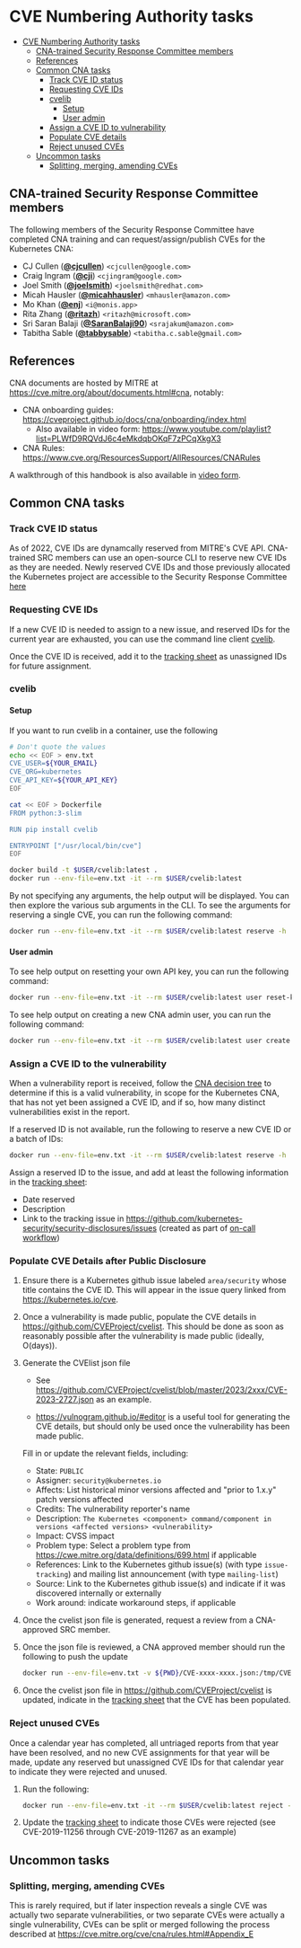 # CVE Numbering Authority tasks

<!-- toc -->
- [CVE Numbering Authority tasks](#cve-numbering-authority-tasks)
  - [CNA-trained Security Response Committee members](#cna-trained-security-response-committee-members)
  - [References](#references)
  - [Common CNA tasks](#common-cna-tasks)
    - [Track CVE ID status](#track-cve-id-status)
    - [Requesting CVE IDs](#requesting-cve-ids)
    - [cvelib](#cvelib)
      - [Setup](#setup)
      - [User admin](#user-admin)
    - [Assign a CVE ID to vulnerability](#assign-a-cve-id-to-vulnerability)
    - [Populate CVE details](#populate-cve-details)
    - [Reject unused CVEs](#reject-unused-cves)
  - [Uncommon tasks](#uncommon-tasks)
    - [Splitting, merging, amending CVEs](#splitting-merging-amending-cves)
<!-- /toc -->

## CNA-trained Security Response Committee members

The following members of the Security Response Committee have completed CNA training and can request/assign/publish CVEs for the Kubernetes CNA:

- CJ Cullen (**[@cjcullen](https://github.com/cjcullen)**) `<cjcullen@google.com>`
- Craig Ingram (**[@cji](https://github.com/cji)**) `<cjingram@google.com>`
- Joel Smith (**[@joelsmith](https://github.com/joelsmith)**) `<joelsmith@redhat.com>`
- Micah Hausler (**[@micahhausler](https://github.com/micahhausler)**) `<mhausler@amazon.com>`
- Mo Khan (**[@enj](https://github.com/enj)**) `<i@monis.app>`
- Rita Zhang (**[@ritazh](https://github.com/ritazh)**) `<ritazh@microsoft.com>`
- Sri Saran Balaji (**[@SaranBalaji90](https://github.com/SaranBalaji90)**) `<srajakum@amazon.com>`
- Tabitha Sable (**[@tabbysable](https://github.com/tabbysable)**) `<tabitha.c.sable@gmail.com>`

## References

CNA documents are hosted by MITRE at https://cve.mitre.org/about/documents.html#cna, notably:

* CNA onboarding guides: https://cveproject.github.io/docs/cna/onboarding/index.html
    * Also available in video form: https://www.youtube.com/playlist?list=PLWfD9RQVdJ6c4eMkdqbOKqF7zPCqXkgX3
* CNA Rules: https://www.cve.org/ResourcesSupport/AllResources/CNARules

A walkthrough of this handbook is also available in [video form](https://youtu.be/pcmAaEP7HD4).

## Common CNA tasks

### Track CVE ID status

As of 2022, CVE IDs are dynamcally reserved from MITRE's CVE API. CNA-trained SRC members can use an open-source CLI to reserve new CVE IDs as they are needed. Newly reserved CVE IDs and those previously allocated the Kubernetes project are accessible to the Security Response Committee [here](https://docs.google.com/spreadsheets/d/178eqxFxShR0I2BeoZ-YUynYnl0fo_0oU0VfmVfBpAQ0/edit)

### Requesting CVE IDs

If a new CVE ID is needed to assign to a new issue, and reserved IDs for the current year are exhausted, you can use the command line client [cvelib][cvelib].

[cvelib]: https://github.com/RedHatProductSecurity/cvelib

Once the CVE ID is received, add it to the [tracking sheet] as unassigned IDs for future assignment.

### cvelib

#### Setup

If you want to run cvelib in a container, use the following

```bash
# Don't quote the values
echo << EOF > env.txt
CVE_USER=${YOUR_EMAIL}
CVE_ORG=kubernetes
CVE_API_KEY=${YOUR_API_KEY}
EOF

cat << EOF > Dockerfile
FROM python:3-slim

RUN pip install cvelib

ENTRYPOINT ["/usr/local/bin/cve"]
EOF

docker build -t $USER/cvelib:latest .
docker run --env-file=env.txt -it --rm $USER/cvelib:latest
```

By not specifying any arguments, the help output will be displayed. You can then explore the various sub arguments in the CLI. To see the arguments for reserving a single CVE, you can run the following command:

```bash
docker run --env-file=env.txt -it --rm $USER/cvelib:latest reserve -h
```

#### User admin

To see help output on resetting your own API key, you can run the following command:

```bash
docker run --env-file=env.txt -it --rm $USER/cvelib:latest user reset-key -h
```

To see help output on creating a new CNA admin user, you can run the following command:
```bash
docker run --env-file=env.txt -it --rm $USER/cvelib:latest user create -h
```

### Assign a CVE ID to the vulnerability

When a vulnerability report is received, follow the [CNA decision tree](https://cve.mitre.org/cve/cna/rules.html#Appendix_C)
to determine if this is a valid vulnerability, in scope for the Kubernetes CNA, that has not yet been assigned a CVE ID,
and if so, how many distinct vulnerabilities exist in the report.

If a reserved ID is not available, run the following to reserve a new CVE ID or a batch of IDs:

```bash
docker run --env-file=env.txt -it --rm $USER/cvelib:latest reserve -h
```

Assign a reserved ID to the issue, and add at least the following information in the [tracking sheet]:
* Date reserved
* Description
* Link to the tracking issue in https://github.com/kubernetes-security/security-disclosures/issues (created as part of [on-call workflow](src-oncall.md#incident-response-workflow))

### Populate CVE Details after Public Disclosure 

1. Ensure there is a Kubernetes github issue labeled `area/security` whose title contains the CVE ID.
This will appear in the issue query linked from https://kubernetes.io/cve.
1. Once a vulnerability is made public, populate the CVE details in https://github.com/CVEProject/cvelist. This should be done as soon as reasonably possible after the vulnerability is made public (ideally, O(days)).
1. Generate the CVElist json file

    * See https://github.com/CVEProject/cvelist/blob/master/2023/2xxx/CVE-2023-2727.json as an example.

    * https://vulnogram.github.io/#editor is a useful tool for generating the CVE details, but should only be used once the vulnerability has been made public.

    Fill in or update the relevant fields, including:
    * State: `PUBLIC`
    * Assigner: `security@kubernetes.io`
    * Affects: List historical minor versions affected and "prior to 1.x.y" patch versions affected
    * Credits: The vulnerability reporter's name
    * Description: `The Kubernetes <component> command/component in versions <affected versions> <vulnerability>`
    * Impact: CVSS impact
    * Problem type: Select a problem type from https://cwe.mitre.org/data/definitions/699.html if applicable
    * References: Link to the Kubernetes github issue(s) (with type `issue-tracking`) and mailing list announcement (with type `mailing-list`)
    * Source: Link to the Kubernetes github issue(s) and indicate if it was discovered internally or externally
    * Work around: indicate workaround steps, if applicable

1. Once the cvelist json file is generated, request a review from a CNA-approved SRC member.
1. Once the json file is reviewed, a CNA approved member should run the following to push the update
    ```bash
    docker run --env-file=env.txt -v ${PWD}/CVE-xxxx-xxxx.json:/tmp/CVE-xxxx-xxxx.json  -it --rm $USER/cvelib:latest publish CVE-xxxx-xxxx  -f /tmp/CVE-xxxx-xxxx.json
    ```
1. Once the cvelist json file in https://github.com/CVEProject/cvelist is updated, indicate in the [tracking sheet] that the CVE has been populated.

### Reject unused CVEs

Once a calendar year has completed, all untriaged reports from that year have been resolved,
and no new CVE assignments for that year will be made, update any reserved but unassigned CVE IDs
for that calendar year to indicate they were rejected and unused.

1. Run the following:

    ```bash
    docker run --env-file=env.txt -it --rm $USER/cvelib:latest reject -h
    ```

1. Update the [tracking sheet] to indicate those CVEs were rejected (see CVE-2019-11256 through CVE-2019-11267 as an example)

## Uncommon tasks

### Splitting, merging, amending CVEs

This is rarely required, but if later inspection reveals a single CVE was actually two separate vulnerabilities, or two separate CVEs were actually a single vulnerability, CVEs can be split or merged following the process described at https://cve.mitre.org/cve/cna/rules.html#Appendix_E

[tracking sheet]: https://github.com/kubernetes-security/security-disclosures#cna-tracker
